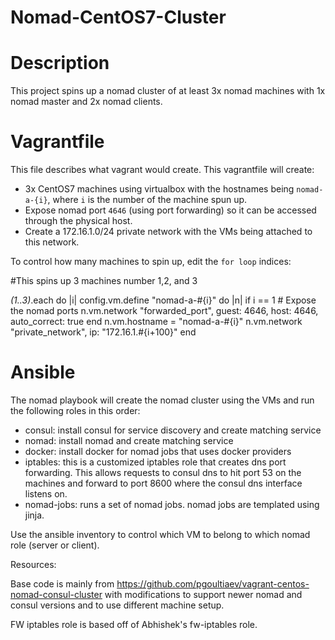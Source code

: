 # Nomad-CentOS7-Cluster

# Description

This project spins up a nomad cluster of at least 3x nomad machines with 1x nomad
master and 2x nomad clients.

# Vagrantfile

This file describes what vagrant would create. This vagrantfile will create:

- 3x CentOS7 machines using virtualbox with the hostnames being `nomad-a-{i}`, where
  `i` is the number of the machine spun up.
- Expose nomad port `4646` (using port forwarding) so it can be accessed through
  the physical host.
- Create a 172.16.1.0/24 private network with the VMs being attached
  to this network.

To control how many machines to spin up, edit the `for loop` indices:

#This spins up 3 machines number 1,2, and 3

*(1..3)*.each do |i|
  config.vm.define "nomad-a-#{i}" do |n|
    if i == 1
      # Expose the nomad ports
      n.vm.network "forwarded_port", guest: 4646, host: 4646, auto_correct: true
    end
    n.vm.hostname = "nomad-a-#{i}"
    n.vm.network "private_network", ip: "172.16.1.#{i+100}"
  end

# Ansible

The nomad playbook will create the nomad cluster using the VMs and run the
following roles in this order:

- consul: install consul for service discovery and create matching service
- nomad: install nomad and create matching service
- docker: install docker for nomad jobs that uses docker providers
- iptables: this is a customized iptables role that creates dns port forwarding.
  This allows requests to consul dns to hit port 53 on the machines and forward
  to port 8600 where the consul dns interface listens on.
- nomad-jobs: runs a set of nomad jobs. nomad jobs are templated using jinja.

Use the ansible inventory to control which VM to belong to which nomad role (server
or client).

Resources:

Base code is mainly from https://github.com/pgoultiaev/vagrant-centos-nomad-consul-cluster
with modifications to support newer nomad and consul versions and to use different
machine setup.

FW iptables role is based off of Abhishek's fw-iptables role.

